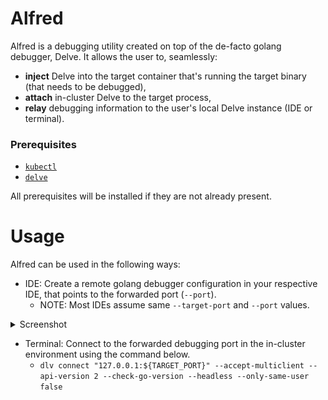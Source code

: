 # Alfred

Alfred is a debugging utility created on top of the de-facto golang debugger, Delve. It allows the user to, seamlessly:
 * **inject** Delve into the target container that's running the target binary (that needs to be debugged),
 * **attach** in-cluster Delve to the target process,
 * **relay** debugging information to the user's local Delve instance (IDE or terminal).

### Prerequisites

* [`kubectl`](https://kubernetes.io/docs/tasks/tools/install-kubectl/)
* [`delve`](https://github.com/go-delve/delve/releases)

All prerequisites will be installed if they are not already present.

# Usage

Alfred can be used in the following ways:
* IDE: Create a remote golang debugger configuration in your respective IDE, that points to the forwarded port (`--port`).
  * NOTE: Most IDEs assume same `--target-port` and `--port` values.

<details>
<summary>Screenshot</summary>

![./assets/ide-configuration.png](./assets/ide-configuration.png)

</details>

* Terminal: Connect to the forwarded debugging port in the in-cluster environment using the command below.
  * `dlv connect "127.0.0.1:${TARGET_PORT}" --accept-multiclient --api-version 2 --check-go-version --headless --only-same-user false`